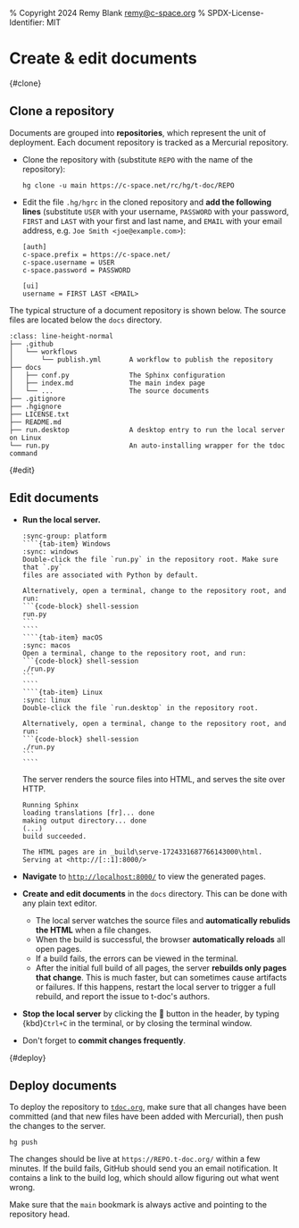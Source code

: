 % Copyright 2024 Remy Blank <remy@c-space.org>
% SPDX-License-Identifier: MIT

# Create & edit documents

{#clone}
## Clone a repository

Documents are grouped into **repositories**, which represent the unit of
deployment. Each document repository is tracked as a Mercurial repository.

- Clone the repository with (substitute `REPO` with the name of the repository):

  ```{code-block} shell-session
  hg clone -u main https://c-space.net/rc/hg/t-doc/REPO
  ```

- Edit the file `.hg/hgrc` in the cloned repository and **add the following
  lines** (substitute `USER` with your username, `PASSWORD` with your password,
  `FIRST` and `LAST` with your first and last name, and `EMAIL` with your email
  address, e.g. `Joe Smith <joe@example.com>`):

  ```{code-block} ini
  [auth]
  c-space.prefix = https://c-space.net/
  c-space.username = USER
  c-space.password = PASSWORD

  [ui]
  username = FIRST LAST <EMAIL>
  ```

The typical structure of a document repository is shown below. The source files
are located below the `docs` directory.

```{code-block}
:class: line-height-normal
├── .github
│   └── workflows
│       └── publish.yml       A workflow to publish the repository
├── docs
│   ├── conf.py               The Sphinx configuration
│   ├── index.md              The main index page
│   └── ...                   The source documents
├── .gitignore
├── .hgignore
├── LICENSE.txt
├── README.md
├── run.desktop               A desktop entry to run the local server on Linux
└── run.py                    An auto-installing wrapper for the tdoc command
```

{#edit}
## Edit documents

- **Run the local server.**

  `````{tab-set}
  :sync-group: platform
  ````{tab-item} Windows
  :sync: windows
  Double-click the file `run.py` in the repository root. Make sure that `.py`
  files are associated with Python by default.

  Alternatively, open a terminal, change to the repository root, and run:
  ```{code-block} shell-session
  run.py
  ```
  ````
  ````{tab-item} macOS
  :sync: macos
  Open a terminal, change to the repository root, and run:
  ```{code-block} shell-session
  ./run.py
  ```
  ````
  ````{tab-item} Linux
  :sync: linux
  Double-click the file `run.desktop` in the repository root.

  Alternatively, open a terminal, change to the repository root, and run:
  ```{code-block} shell-session
  ./run.py
  ```
  ````
  `````

  The server renders the source files into HTML, and serves the site over HTTP.

  ```{code-block} text
  Running Sphinx
  loading translations [fr]... done
  making output directory... done
  (...)
  build succeeded.

  The HTML pages are in _build\serve-1724331687766143000\html.
  Serving at <http://[::1]:8000/>
  ```

- **Navigate** to [`http://localhost:8000/`](http://localhost:8000/) to view the
  generated pages.

- **Create and edit documents** in the `docs` directory. This can be done with
  any plain text editor.
  - The local server watches the source files and **automatically rebulids the
  HTML** when a file changes.
  - When the build is successful, the browser **automatically reloads** all open
    pages.
  - If a build fails, the errors can be viewed in the terminal.
  - After the initial full build of all pages, the server **rebuilds only pages
    that change**. This is much faster, but can sometimes cause artifacts or
    failures. If this happens, restart the local server to trigger a full
    rebuild, and report the issue to t-doc's authors.

- **Stop the local server** by clicking the
  <span style="font: var(--fa-font-solid);">&#xf52a;</span> button in the
  header, by typing {kbd}`Ctrl+C` in the terminal, or by closing the terminal
  window.

- Don't forget to **commit changes frequently**.

{#deploy}
## Deploy documents

To deploy the repository to [`tdoc.org`](https://t-doc.org/), make sure that all
changes have been committed (and that new files have been added with Mercurial),
then push the changes to the server.

```{code-block} shell-session
hg push
```

The changes should be live at `https://REPO.t-doc.org/` within a few minutes. If
the build fails, GitHub should send you an email notification. It contains a
link to the build log, which should allow figuring out what went wrong.

Make sure that the `main` bookmark is always active and pointing to the
repository head.
